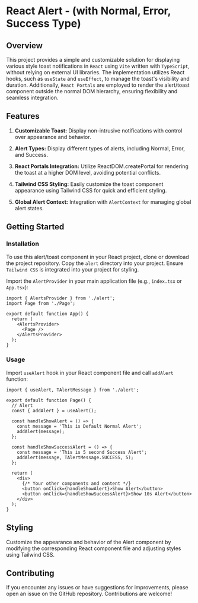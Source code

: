 # React Alert - (with Normal, Error, Success Type)

## Overview

This project provides a simple and customizable solution for displaying various style toast notifications in `React` using `Vite` written with `TypeScript`, without relying on external UI libraries. The implementation utilizes React hooks, such as `useState` and `useEffect`, to manage the toast's visibility and duration. Additionally, `React Portals` are employed to render the alert/toast component outside the normal DOM hierarchy, ensuring flexibility and seamless integration.

## Features

1. **Customizable Toast:** Display non-intrusive notifications with control over appearance and behavior.

2. **Alert Types:** Display different types of alerts, including Normal, Error, and Success.

3. **React Portals Integration:** Utilize ReactDOM.createPortal for rendering the toast at a higher DOM level, avoiding potential conflicts.

4. **Tailwind CSS Styling:** Easily customize the toast component appearance using Tailwind CSS for quick and efficient styling.

5. **Global Alert Context:** Integration with `AlertContext` for managing global alert states.

## Getting Started

### Installation

To use this alert/toast component in your React project, clone or download the project repository. Copy the `alert` directory into your project. Ensure `Tailwind CSS` is integrated into your project for styling.

Import the `AlertProvider` in your main application file (e.g., `index.tsx` or `App.tsx`):

```tsx
import { AlertsProvider } from './alert';
import Page from './Page';

export default function App() {
  return (
    <AlertsProvider>
      <Page />
    </AlertsProvider>
  );
}
```

### Usage

Import `useAlert` hook in your React component file and call `addAlert` function:

```tsx
import { useAlert, TAlertMessage } from './alert';

export default function Page() {
  // Alert
  const { addAlert } = useAlert();

  const handleShowAlert = () => {
    const message = 'This is Default Normal Alert';
    addAlert(message);
  };

  const handleShowSuccessAlert = () => {
    const message = 'This is 5 second Success Alert';
    addAlert(message, TAlertMessage.SUCCESS, 5);
  };

  return (
    <div>
      {/* Your other components and content */}
      <button onClick={handleShowAlert}>Show Alert</button>
      <button onClick={handleShowSuccessAlert}>Show 10s Alert</button>
    </div>
  );
}
```

## Styling

Customize the appearance and behavior of the Alert component by modifying the corresponding React component file and adjusting styles using Tailwind CSS.

## Contributing

If you encounter any issues or have suggestions for improvements, please open an issue on the GitHub repository. Contributions are welcome!
